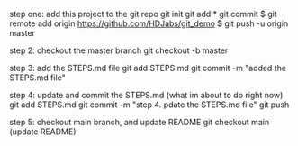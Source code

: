 step one: add this project to the git repo
    git init
    git add *
    git commit
    $ git remote add origin https://github.com/HDJabs/git_demo
    $ git push -u origin master

step 2: checkout the master branch
    git checkout -b master

step 3: add the STEPS.md file
    git add STEPS.md
    git commit -m "added the STEPS.md file"

step 4: update and commit the STEPS.md (what im about to do right now)
    git add STEPS.md
    git commit -m "step 4. pdate the STEPS.md file"
    git push

step 5: checkout main branch, and update README
    git checkout main
    (update README)
